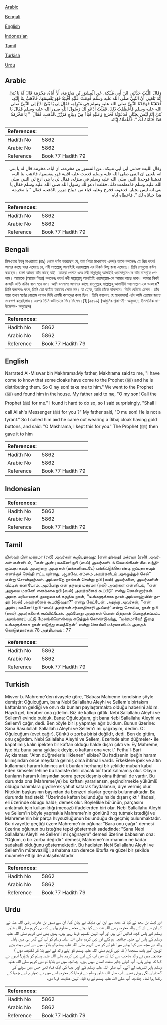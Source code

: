 [Arabic](#arabic)

[Bengali](#bengali)

[English](#english)

[Indonesian](#indonesian)

[Tamil](#tamil)

[Turkish](#turkish)

[Urdu](#urdu)

## Arabic


<div dir="rtl" lang="ar" style={{fontSize:'larger',backgroundColor:'#f8f9fa',padding:20}}>
وَقَالَ اللَّيْثُ حَدَّثَنِي ابْنُ أَبِي مُلَيْكَةَ، عَنِ الْمِسْوَرِ بْنِ مَخْرَمَةَ، أَنَّ أَبَاهُ، مَخْرَمَةَ قَالَ لَهُ يَا بُنَىَّ إِنَّهُ بَلَغَنِي أَنَّ النَّبِيَّ صلى الله عليه وسلم قَدِمَتْ عَلَيْهِ أَقْبِيَةٌ فَهْوَ يَقْسِمُهَا، فَاذْهَبْ بِنَا إِلَيْهِ، فَذَهَبْنَا فَوَجَدْنَا النَّبِيَّ صلى الله عليه وسلم فِي مَنْزِلِهِ، فَقَالَ لِي يَا بُنَىَّ ادْعُ لِي النَّبِيَّ صلى الله عليه وسلم فَأَعْظَمْتُ ذَلِكَ‏.‏ فَقُلْتُ أَدْعُو لَكَ رَسُولَ اللَّهِ صلى الله عليه وسلم فَقَالَ يَا بُنَىَّ إِنَّهُ لَيْسَ بِجَبَّارٍ‏.‏ فَدَعَوْتُهُ فَخَرَجَ وَعَلَيْهِ قَبَاءٌ مِنْ دِيبَاجٍ مُزَرَّرٌ بِالذَّهَبِ، فَقَالَ ‏ "‏ يَا مَخْرَمَةُ هَذَا خَبَأْنَاهُ لَكَ ‏"‏‏.‏ فَأَعْطَاهُ إِيَّاهُ‏.‏
</div>
<div style={{backgroundColor:'#f8f9fa',padding:20, marginBottom: 10}}><table> <thead> <tr> <th>References:</th> <th></th> </tr> </thead> <tbody><tr><td>Hadith No</td><td>5862</td></tr><tr><td>Arabic No</td><td>5862</td></tr><tr><td>Reference</td><td>Book 77 Hadith 79</td></tr></tbody></table></div>


<div dir="rtl" lang="ar" style={{fontSize:'larger',backgroundColor:'#f8f9fa',padding:20}}>
وقال الليث حدثني ابن ابي مليكة، عن المسور بن مخرمة، ان اباه، مخرمة قال له يا بنى انه بلغني ان النبي صلى الله عليه وسلم قدمت عليه اقبية فهو يقسمها، فاذهب بنا اليه، فذهبنا فوجدنا النبي صلى الله عليه وسلم في منزله، فقال لي يا بنى ادع لي النبي صلى الله عليه وسلم فاعظمت ذلك. فقلت ادعو لك رسول الله صلى الله عليه وسلم فقال يا بنى انه ليس بجبار. فدعوته فخرج وعليه قباء من ديباج مزرر بالذهب، فقال " يا مخرمة هذا خباناه لك ". فاعطاه اياه
</div>
<div style={{backgroundColor:'#f8f9fa',padding:20, marginBottom: 10}}><table> <thead> <tr> <th>References:</th> <th></th> </tr> </thead> <tbody><tr><td>Hadith No</td><td>5862</td></tr><tr><td>Arabic No</td><td>5862</td></tr><tr><td>Reference</td><td>Book 77 Hadith 79</td></tr></tbody></table></div>

## Bengali


<div dir="ltr" lang="bn" style={{fontSize:'larger',backgroundColor:'#f8f9fa',padding:20}}>
মিসওয়ার ইবনু মাখরামাহ (রাঃ) থেকে বর্ণনা করেছেন যে, তার পিতা মাখরামাহ একদা) তাকে বললেনঃ হে প্রিয় বৎস! আমার কাছে খবর এসেছে যে, নবী সাল্লাল্লাহু আলাইহি ওয়াসাল্লাম এর নিকট কিছু কাবা এসেছে। তিনি সেগুলো বণ্টন করছেন। চলো আমরা তাঁর কাছে যাই। আমরা গেলাম এবং নবী সাল্লাল্লাহু আলাইহি ওয়াসাল্লাম-কে তাঁর বাসগৃহে পেলাম। আমাকে (আমার পিতা) বললেনঃ বৎস! নবী সাল্লাল্লাহু আলাইহি ওয়াসাল্লাম-কে আমার কাছে ডাক। আমার নিকট কাজটি অতি কঠিন বলে মনে হল। আমি বললামঃ আপনার কাছে রাসূলুল্লাহ সাল্লাল্লাহু আলাইহি ওয়াসাল্লাম-কে ডাকবো? তিনি বললেনঃ বৎস, তিনি তো কঠোর স্বভাবের লোক নন। যা হোক, আমি তাঁকে ডাকলাম। তিনি বেরিয়ে এলেন। তাঁর গায়ে তখন স্বর্ণের বোতাম লাগান মিহি রেশমী কাপড়ের কাবা ছিল। তিনি বললেনঃ হে মাখরামাহ! এটা আমি তোমার জন্যে সংরক্ষণ করেছিলাম। এরপর তিনি ওটা তাকে দিয়ে দিলেন।[1][২৫৯৯] (আধুনিক প্রকাশনী- অনুচ্ছেদ, ইসলামিক ফাউন্ডেশন- অনুচ্ছেদ)
</div>
<div style={{backgroundColor:'#f8f9fa',padding:20, marginBottom: 10}}><table> <thead> <tr> <th>References:</th> <th></th> </tr> </thead> <tbody><tr><td>Hadith No</td><td>5862</td></tr><tr><td>Arabic No</td><td>5862</td></tr><tr><td>Reference</td><td>Book 77 Hadith 79</td></tr></tbody></table></div>

## English


<div dir="ltr" lang="en" style={{fontSize:'larger',backgroundColor:'#f8f9fa',padding:20}}>
Narrated Al-Miswar bin Makhrama:My father, Makhrama said to me, "I have come to know that some cloaks have come to the Prophet (ﷺ) and he is distributing them. So O my son! take me to him." We went to the Prophet (ﷺ) and found him in the house. My father said to me, "O my son! Call the Prophet (ﷺ) for me." I found it hard to do so, so I said surprisingly, "Shall I call Allah's Messenger (ﷺ) for you ?" My father said, "O mu son! He is not a tyrant." So I called him and he came out wearing a Dibaj cloak having gold buttons, and said: "O Makhrama, I kept this for you." The Prophet (ﷺ) then gave it to him
</div>
<div style={{backgroundColor:'#f8f9fa',padding:20, marginBottom: 10}}><table> <thead> <tr> <th>References:</th> <th></th> </tr> </thead> <tbody><tr><td>Hadith No</td><td>5862</td></tr><tr><td>Arabic No</td><td>5862</td></tr><tr><td>Reference</td><td>Book 77 Hadith 79</td></tr></tbody></table></div>

## Indonesian


<div dir="ltr" lang="id" style={{fontSize:'larger',backgroundColor:'#f8f9fa',padding:20}}>

</div>
<div style={{backgroundColor:'#f8f9fa',padding:20, marginBottom: 10}}><table> <thead> <tr> <th>References:</th> <th></th> </tr> </thead> <tbody><tr><td>Hadith No</td><td>5862</td></tr><tr><td>Arabic No</td><td>5862</td></tr><tr><td>Reference</td><td>Book 77 Hadith 79</td></tr></tbody></table></div>

## Tamil


<div dir="ltr" lang="ta" style={{fontSize:'larger',backgroundColor:'#f8f9fa',padding:20}}>
மிஸ்வர் பின் மக்ரமா (ரலி) அவர்கள் கூறியதாவது: (என் தந்தை) மக்ரமா (ரலி) அவர்கள் என்னிடம், ‘‘என் அன்பு மகனே! நபி (ஸல்) அவர்களிடம் மேலங்கிகள் சில வந்திருப்பதாகவும் அவற்றை அவர்கள் (மக்களிடையே) பங்கிட்டுக்கொண்டி ருப்பதாகவும் எனக்குச் செய்தி எட்டி யுள்ளது. ஆகவே, எம்மை அவர்களிடம் அழைத்துச் செல்” என்று சொன்னார்கள். அவ்வாறே நாங்கள் சென்று நபி (ஸல்) அவர்களை, அவர்களின் வீட்டில் கண்டோம். அப்போது என் தந்தை மக்ரமா (ரலி) அவர்கள் என்னிடம், ‘‘என் அருமை மகனே! எனக்காக நபி (ஸல்) அவர்களைக் கூப்பிடு” என்று சொன்னார்கள். அதை மரியாதைக் குறைவாகக் கருதிய நான், ‘‘உங்களுக்காக நான் அல்லாஹ்வின் தூதர் (ஸல்) அவர்களைக் கூப்பிடுவதா?” என்று கேட்டேன். அதற்கு அவர்கள், ‘‘என் அன்பு மகனே! (நபி -ஸல்) அவர்கள் சர்வாதிகாரி அல்லர்” என்று சொல்ல, நான் நபி (ஸல்) அவர்களைக் கூப்பிட்டேன். அப்போது அவர்கள் பொன் பித்தான் பொருத்தப்பட்ட அலங்காரப் பட்டு மேலங்கியொன்றை எடுத்துக் கொண்டுவந்து, ‘‘மக்ரமாவே! இதை உங்களுக்காக நான் எடுத்து வைத்தேன்” என்று சொல்லி மக்ரமாவிடம் அதைக் கொடுத்தார்கள்.78 அத்தியாயம் : 77
</div>
<div style={{backgroundColor:'#f8f9fa',padding:20, marginBottom: 10}}><table> <thead> <tr> <th>References:</th> <th></th> </tr> </thead> <tbody><tr><td>Hadith No</td><td>5862</td></tr><tr><td>Arabic No</td><td>5862</td></tr><tr><td>Reference</td><td>Book 77 Hadith 79</td></tr></tbody></table></div>

## Turkish


<div dir="ltr" lang="tr" style={{fontSize:'larger',backgroundColor:'#f8f9fa',padding:20}}>
Misver b. Mahreme'den rivayete göre, "Babası Mahreme kendisine şöyle demiştir: Oğulcuğum, bana Nebi Sallallahu Aleyhi ve Sellem'e birtakım kaftanIarın geldiği ve onun da bunları paylaştırmakta olduğu haberini aldım. Haydi gel, beraber ona gidelim. Biz de kalkıp gittik. Nebi Sallallahu Aleyhi ve Sellem'i evinde bulduk. Bana: Oğulcuğum, git bana Nebi Sallallahu Aleyhi ve Sellem'i çağır, dedi. Ben böyle bir iş yapmayı ağır buldum. Bunun üzerine: Sana Rasulullah Sallallahu Aleyhi ve Sellem'i mı çağırayım, dedim. O: Oğulcuğum (evet çağır). Çünkü o zorba birisi değildir, dedi. Ben de gittim, onu çağırdım. Nebi Sallallahu Aleyhi ve Sellem, üzerinde altın düğmeler• ile kapatılmış kalın ipekten bir kaftan olduğu halde dışarı çıktı ve: Ey Mahreme, işte biz bunu sana sakladık deyip, o kaftanı ona verdi." Fethu'l-Bari Açıklaması: "Altın dÜğmelerle iliklenen" elbise? Bu hadisenin ipeğin haram kılınışından önce meydana gelmiş olma ihtimali vardır. Erkeklere ipek ve altın kullanmak haram kılınınca artık bunları herhangi bir şekilde mubah kabul eden kimseler lehine bu hadiste delil olacak bir taraf kalmamış olur. Olayın bunların haram kılınışından sonra gerçekleşmiş olma ihtimali de vardır. Bu durumda ona (Mahreme'ye) bu kaftanı yararlansın, geçindirmekle yükümlü olduğu hanımlara giydirerek yahut satarak faydalansın, diye vermiş olur. Nitekim başkasının başından da benzeri olaylar geçmiş bulunmaktadır. Bu durumda hadisteki: "Üzerinde kaftan bulunduğu halde dışarı çıktı" ifadesi, eli üzerinde olduğu halde, demek olur. Böylelikle bütünün, parçasını anlatmak için kullanıldığı (mecazi) ifadelerden biri olur. Nebi Sallallahu Aleyhi ve Sellem'in böyle yapmakla Mahreme'nin gönlünü hoş tutmak istediği ve Mahreme'nin bir parça huysuzluğunun bulunduğu da geçmiş bulunmaktadır. Bu rivayette geçtiği üzere Mahreme'nin oğluna: "Bana onu çağır" demesi üzerine oğlunun bu isteğine tepki göstermek sadedinde: "Sana Nebi Sallallahu Aleyhi ve Sellem'i mi çağırayım" demesi üzerine babasının ona: "Oğlum, o bir zorba değildir" demesi, Mahreme'nin imanının ne kadar sadakatli olduğunu göstermektedir. Bu hadisten Nebi Sallallahu Aleyhi ve Sellem'in mütevaziliği, ashabına son derece lütufla ve güzel bir şekilde muamele ettiği de anlaşılmaktadır
</div>
<div style={{backgroundColor:'#f8f9fa',padding:20, marginBottom: 10}}><table> <thead> <tr> <th>References:</th> <th></th> </tr> </thead> <tbody><tr><td>Hadith No</td><td>5862</td></tr><tr><td>Arabic No</td><td>5862</td></tr><tr><td>Reference</td><td>Book 77 Hadith 79</td></tr></tbody></table></div>

## Urdu


<div dir="rtl" lang="ur" style={{fontSize:'larger',backgroundColor:'#f8f9fa',padding:20}}>
اور لیث بن سعد نے کہا کہ مجھ سے ابن ابی ملیکہ نے بیان کیا، ان سے مسور بن مخرمہ رضی اللہ عنہ نے کہ ان سے ان کے والد مخرمہ رضی اللہ عنہ نے کہا بیٹے مجھے معلوم ہوا ہے کہ نبی کریم صلی اللہ علیہ وسلم کے پاس کچھ قبائیں آئی ہیں اور آپ انہیں تقسیم فرما رہے ہیں۔ ہمیں بھی نبی کریم صلی اللہ علیہ وسلم کے پاس لے چلو۔ چنانچہ ہم گئے اور نبی کریم صلی اللہ علیہ وسلم کو آپ کے گھر ہی میں پایا۔ والد نے مجھ سے کہا بیٹے میرا نام لے کر نبی کریم صلی اللہ علیہ وسلم کو بلاؤ۔ میں نے اسے بہت بڑی توہین آمیز بات سمجھا ( کہ نبی کریم صلی اللہ علیہ وسلم کو اپنے والد کے لیے بلا کر تکلیف دوں ) چنانچہ میں نے والد صاحب سے کہا کہ میں آپ کے لیے نبی کریم صلی اللہ علیہ وسلم کو بلاؤں! انہوں نے کہا کہ بیٹے ہاں۔ آپ کوئی جابر صفت انسان نہیں ہیں۔ چنانچہ میں نے بلایا تو نبی کریم صلی اللہ علیہ وسلم باہر تشریف لے آئے۔ آپ صلی اللہ علیہ وسلم کے اوپر دیبا کی ایک قباء تھی جس میں سونے کی گھنڈیاں لگی ہوئی تھیں۔ آپ صلی اللہ علیہ وسلم نے فرمایا کہ مخرمہ اسے میں نے تمہارے لیے چھپا کے رکھا ہوا تھا۔ چنانچہ آپ صلی اللہ علیہ وسلم نے وہ قباء انہیں عنایت فرما دی۔
</div>
<div style={{backgroundColor:'#f8f9fa',padding:20, marginBottom: 10}}><table> <thead> <tr> <th>References:</th> <th></th> </tr> </thead> <tbody><tr><td>Hadith No</td><td>5862</td></tr><tr><td>Arabic No</td><td>5862</td></tr><tr><td>Reference</td><td>Book 77 Hadith 79</td></tr></tbody></table></div>